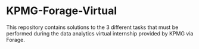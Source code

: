# KPMG-Forage-Virtual
This repository contains solutions to the 3 different tasks that must be performed during the data analytics virtual internship provided by KPMG via Forage.

